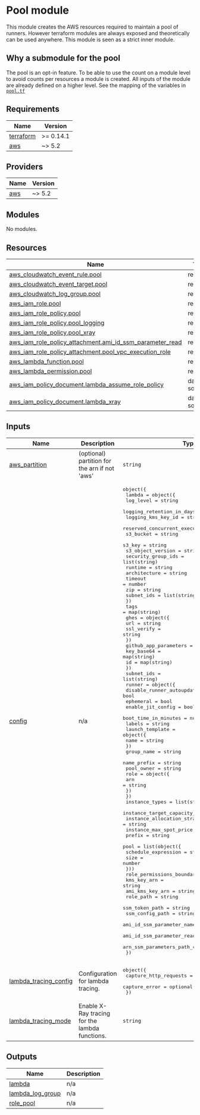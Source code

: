 # Pool module

This module creates the AWS resources required to maintain a pool of runners. However terraform modules are always exposed and theoretically can be used anywhere. This module is seen as a strict inner module.

## Why a submodule for the pool

The pool is an opt-in feature. To be able to use the count on a module level to avoid counts per resources a module is created. All inputs of the module are already defined on a higher level. See the mapping of the variables in [`pool.tf`](../pool.tf)
<!-- BEGIN_TF_DOCS -->
## Requirements

| Name | Version |
|------|---------|
| <a name="requirement_terraform"></a> [terraform](#requirement\_terraform) | >= 0.14.1 |
| <a name="requirement_aws"></a> [aws](#requirement\_aws) | ~> 5.2 |

## Providers

| Name | Version |
|------|---------|
| <a name="provider_aws"></a> [aws](#provider\_aws) | ~> 5.2 |

## Modules

No modules.

## Resources

| Name | Type |
|------|------|
| [aws_cloudwatch_event_rule.pool](https://registry.terraform.io/providers/hashicorp/aws/latest/docs/resources/cloudwatch_event_rule) | resource |
| [aws_cloudwatch_event_target.pool](https://registry.terraform.io/providers/hashicorp/aws/latest/docs/resources/cloudwatch_event_target) | resource |
| [aws_cloudwatch_log_group.pool](https://registry.terraform.io/providers/hashicorp/aws/latest/docs/resources/cloudwatch_log_group) | resource |
| [aws_iam_role.pool](https://registry.terraform.io/providers/hashicorp/aws/latest/docs/resources/iam_role) | resource |
| [aws_iam_role_policy.pool](https://registry.terraform.io/providers/hashicorp/aws/latest/docs/resources/iam_role_policy) | resource |
| [aws_iam_role_policy.pool_logging](https://registry.terraform.io/providers/hashicorp/aws/latest/docs/resources/iam_role_policy) | resource |
| [aws_iam_role_policy.pool_xray](https://registry.terraform.io/providers/hashicorp/aws/latest/docs/resources/iam_role_policy) | resource |
| [aws_iam_role_policy_attachment.ami_id_ssm_parameter_read](https://registry.terraform.io/providers/hashicorp/aws/latest/docs/resources/iam_role_policy_attachment) | resource |
| [aws_iam_role_policy_attachment.pool_vpc_execution_role](https://registry.terraform.io/providers/hashicorp/aws/latest/docs/resources/iam_role_policy_attachment) | resource |
| [aws_lambda_function.pool](https://registry.terraform.io/providers/hashicorp/aws/latest/docs/resources/lambda_function) | resource |
| [aws_lambda_permission.pool](https://registry.terraform.io/providers/hashicorp/aws/latest/docs/resources/lambda_permission) | resource |
| [aws_iam_policy_document.lambda_assume_role_policy](https://registry.terraform.io/providers/hashicorp/aws/latest/docs/data-sources/iam_policy_document) | data source |
| [aws_iam_policy_document.lambda_xray](https://registry.terraform.io/providers/hashicorp/aws/latest/docs/data-sources/iam_policy_document) | data source |

## Inputs

| Name | Description | Type | Default | Required |
|------|-------------|------|---------|:--------:|
| <a name="input_aws_partition"></a> [aws\_partition](#input\_aws\_partition) | (optional) partition for the arn if not 'aws' | `string` | `"aws"` | no |
| <a name="input_config"></a> [config](#input\_config) | n/a | <pre>object({<br>    lambda = object({<br>      log_level                      = string<br>      logging_retention_in_days      = number<br>      logging_kms_key_id             = string<br>      reserved_concurrent_executions = number<br>      s3_bucket                      = string<br>      s3_key                         = string<br>      s3_object_version              = string<br>      security_group_ids             = list(string)<br>      runtime                        = string<br>      architecture                   = string<br>      timeout                        = number<br>      zip                            = string<br>      subnet_ids                     = list(string)<br>    })<br>    tags = map(string)<br>    ghes = object({<br>      url        = string<br>      ssl_verify = string<br>    })<br>    github_app_parameters = object({<br>      key_base64 = map(string)<br>      id         = map(string)<br>    })<br>    subnet_ids = list(string)<br>    runner = object({<br>      disable_runner_autoupdate = bool<br>      ephemeral                 = bool<br>      enable_jit_config         = bool<br>      boot_time_in_minutes      = number<br>      labels                    = string<br>      launch_template = object({<br>        name = string<br>      })<br>      group_name  = string<br>      name_prefix = string<br>      pool_owner  = string<br>      role = object({<br>        arn = string<br>      })<br>    })<br>    instance_types                = list(string)<br>    instance_target_capacity_type = string<br>    instance_allocation_strategy  = string<br>    instance_max_spot_price       = string<br>    prefix                        = string<br>    pool = list(object({<br>      schedule_expression = string<br>      size                = number<br>    }))<br>    role_permissions_boundary            = string<br>    kms_key_arn                          = string<br>    ami_kms_key_arn                      = string<br>    role_path                            = string<br>    ssm_token_path                       = string<br>    ssm_config_path                      = string<br>    ami_id_ssm_parameter_name            = string<br>    ami_id_ssm_parameter_read_policy_arn = string<br>    arn_ssm_parameters_path_config       = string<br>  })</pre> | n/a | yes |
| <a name="input_lambda_tracing_config"></a> [lambda\_tracing\_config](#input\_lambda\_tracing\_config) | Configuration for lambda tracing. | <pre>object({<br>    capture_http_requests = optional(bool, false)<br>    capture_error         = optional(bool, false)<br>  })</pre> | n/a | yes |
| <a name="input_lambda_tracing_mode"></a> [lambda\_tracing\_mode](#input\_lambda\_tracing\_mode) | Enable X-Ray tracing for the lambda functions. | `string` | `null` | no |

## Outputs

| Name | Description |
|------|-------------|
| <a name="output_lambda"></a> [lambda](#output\_lambda) | n/a |
| <a name="output_lambda_log_group"></a> [lambda\_log\_group](#output\_lambda\_log\_group) | n/a |
| <a name="output_role_pool"></a> [role\_pool](#output\_role\_pool) | n/a |
<!-- END_TF_DOCS -->